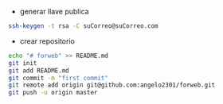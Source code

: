 -	generar llave publica

```sh
ssh-keygen -t rsa -C suCorreo@suCorreo.com
```

-	crear repositorio

```sh
echo "# forweb" >> README.md
git init
git add README.md
git commit -m "first commit"
git remote add origin git@github.com:angelo2301/forweb.git
git push -u origin master
```
